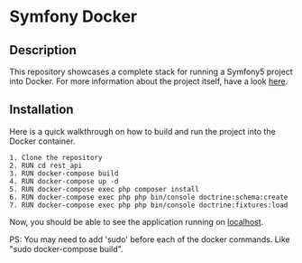 # Symfony Docker

## Description

This repository showcases a complete stack for running a Symfony5 project into Docker. For more information about the project itself, have a look [here](https://github.com/NazarioR9/rest_api/tree/master/symfony).

## Installation

Here is a quick walkthrough on how to build and run the project into the Docker container.

```
1. Clone the repository 
2. RUN cd rest_api
3. RUN docker-compose build 
4. RUN docker-compose up -d
5. RUN docker-compose exec php composer install 
6. RUN docker-compose exec php php bin/console doctrine:schema:create
7. RUN docker-compose exec php php bin/console doctrine:fixtures:load

```

Now, you should be able to see the application running on [localhost](http:localhost/).



PS: You may need to add 'sudo' before each of the docker commands. Like "sudo docker-compose build".

